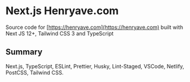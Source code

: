 # Next.js Henryave.com

Source code for [https://henryave.com](https://henryave.com) built with Next JS 12+, Tailwind CSS 3 and TypeScript

## Summary

Next.js, TypeScript, ESLint, Prettier, Husky, Lint-Staged, VSCode, Netlify, PostCSS, Tailwind CSS.
